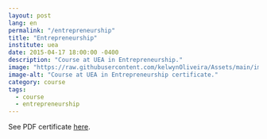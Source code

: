 ```yaml
---
layout: post
lang: en
permalink: "/entrepreneurship"
title: "Entrepreneurship"
institute: uea
date: 2015-04-17 18:00:00 -0400
description: "Course at UEA in Entrepreneurship."
image: "https://raw.githubusercontent.com/kelwynOliveira/Assets/main/img/certificates/intensive-courses/uea/entrepreneurship.jpg"
image-alt: "Course at UEA in Entrepreneurship certificate."
category: course
tags:
  - course
  - entrepreneurship
---
```


See PDF certificate <a href="https://docs.google.com/viewer?url=https://raw.githubusercontent.com/kelwynOliveira/Assets/main/PDF/certificates/intensive-courses/{{page.institute}}{{page.permalink}}.pdf" target="_blank">here</a>.
